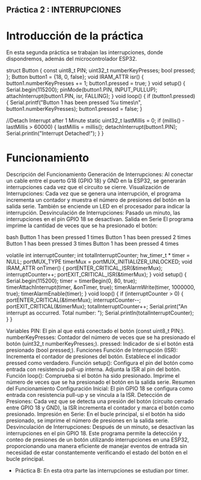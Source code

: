 ## Práctica 2 : INTERRUPCIONES
# Introducción de la práctica
En esta segunda práctica se trabajan las interrupciones, donde dispondremos, además del microcontrolador ESP32.

struct Button {
const uint8_t PIN;
uint32_t numberKeyPresses;
bool pressed;
};
Button button1 = {18, 0, false};
void IRAM_ATTR isr() {
button1.numberKeyPresses += 1;
button1.pressed = true;
}
void setup() {
Serial.begin(115200);
pinMode(button1.PIN, INPUT_PULLUP);
attachInterrupt(button1.PIN, isr, FALLING);
}
void loop() {
if (button1.pressed) {
Serial.printf("Button 1 has been pressed %u times\n",
button1.numberKeyPresses);
button1.pressed = false;
}

//Detach Interrupt after 1 Minute
static uint32_t lastMillis = 0;
if (millis() - lastMillis > 60000) {
lastMillis = millis();
detachInterrupt(button1.PIN);
Serial.println("Interrupt Detached!");
}
}

# Funcionamiento
Descripción del Funcionamiento
Generación de Interrupciones: Al conectar un cable entre el puerto G18 (GPIO 18) y GND en la ESP32, se generarán interrupciones cada vez que el circuito se cierre.
Visualización de Interrupciones: Cada vez que se genera una interrupción, el programa incrementa un contador y muestra el número de presiones del botón en la salida serie. También se enciende un LED en el procesador para indicar la interrupción.
Desvinculación de Interrupciones: Pasado un minuto, las interrupciones en el pin GPIO 18 se desactivan.
Salida en Serie
El programa imprime la cantidad de veces que se ha presionado el botón:

bash
Button 1 has been pressed 1 times
Button 1 has been pressed 2 times
Button 1 has been pressed 3 times
Button 1 has been pressed 4 times

volatile int interruptCounter;
int totalInterruptCounter;
hw_timer_t * timer = NULL;
portMUX_TYPE timerMux = portMUX_INITIALIZER_UNLOCKED;
void IRAM_ATTR onTimer() {
portENTER_CRITICAL_ISR(&timerMux);
interruptCounter++;
portEXIT_CRITICAL_ISR(&timerMux);
}
void setup() {
Serial.begin(115200);
timer = timerBegin(0, 80, true);
timerAttachInterrupt(timer, &onTimer, true);
timerAlarmWrite(timer, 1000000, true);
timerAlarmEnable(timer);
}
void loop() {
if (interruptCounter > 0) {
portENTER_CRITICAL(&timerMux);
interruptCounter--;
portEXIT_CRITICAL(&timerMux);
totalInterruptCounter++;
Serial.print("An interrupt as occurred. Total number: ");
Serial.println(totalInterruptCounter);
}
}

Variables
PIN: El pin al que está conectado el botón (const uint8_t PIN;).
numberKeyPresses: Contador del número de veces que se ha presionado el botón (uint32_t numberKeyPresses;).
pressed: Indicador de si el botón está presionado (bool pressed;).
Funciones
Función de Interrupción (ISR):
Incrementa el contador de presiones del botón.
Establece el indicador pressed como verdadero.
Función setup():
Configura el pin del botón como entrada con resistencia pull-up interna.
Adjunta la ISR al pin del botón.
Función loop():
Comprueba si el botón ha sido presionado.
Imprime el número de veces que se ha presionado el botón en la salida serie.
Resumen del Funcionamiento
Configuración Inicial: El pin GPIO 18 se configura como entrada con resistencia pull-up y se vincula a la ISR.
Detección de Presiones: Cada vez que se detecta una presión del botón (circuito cerrado entre GPIO 18 y GND), la ISR incrementa el contador y marca el botón como presionado.
Impresión en Serie: En el bucle principal, si el botón ha sido presionado, se imprime el número de presiones en la salida serie.
Desvinculación de Interrupciones: Después de un minuto, se desactivan las interrupciones en el pin GPIO 18.
Este programa permite la detección y conteo de presiones de un botón utilizando interrupciones en una ESP32, proporcionando una manera eficiente de manejar eventos de entrada sin necesidad de estar constantemente verificando el estado del botón en el bucle principal.

- Práctica B: En esta otra parte las interrupciones se estudian por timer.
